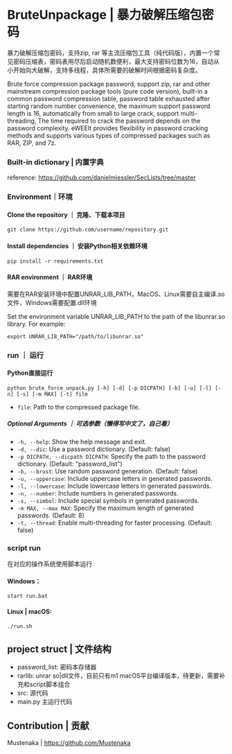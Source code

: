 # BruteUnpackage | 暴力破解压缩包密码

暴力破解压缩包密码，支持zip, rar 等主流压缩包工具（纯代码版），内置一个常见密码压缩表，密码表用尽后启动随机数便利，最大支持密码位数为16，自动从小开始向大破解，支持多线程，具体所需要的破解时间根据密码复杂度。

Brute force compression package password, support zip, rar and other mainstream compression package tools (pure code version), built-in a common password compression table, password table exhausted after starting random number convenience, the maximum support password length is 16, automatically from small to large crack, support multi-threading, The time required to crack the password depends on the password complexity. eWEEIt provides flexibility in password cracking methods and supports various types of compressed packages such as RAR, ZIP, and 7z.

### Built-in dictionary |  内置字典

reference: https://github.com/danielmiessler/SecLists/tree/master

### Environment｜环境

#### Clone the repository ｜ 克隆、下载本项目
```
git clone https://github.com/username/repository.git
```

#### Install dependencies ｜ 安装Python相关依赖环境

```
pip install -r requirements.txt
```

#### RAR environment ｜ RAR环境

需要在RAR安装环境中配置UNRAR_LIB_PATH，MacOS、Linux需要自主编译.so文件，Windows需要配置.dll环境

Set the environment variable UNRAR_LIB_PATH to the path of the libunrar.so library. For example:

```
export UNRAR_LIB_PATH="/path/to/libunrar.so"
```

### run ｜ 运行

#### Python直接运行

```
python brute_force_unpack.py [-h] [-d] [-p DICPATH] [-b] [-u] [-l] [-n] [-s] [-m MAX] [-t] file
```

- `file`: Path to the compressed package file.

##### Optional Arguments ｜ 可选参数（懒得写中文了，自己看）

- `-h, --help`: Show the help message and exit.
- `-d, --dic`: Use a password dictionary. (Default: false)
- `-p DICPATH, --dicpath DICPATH`: Specify the path to the password dictionary. (Default: "password_list")
- `-b, --brust`: Use random password generation. (Default: false)
- `-u, --uppercase`: Include uppercase letters in generated passwords.
- `-l, --lowercase`: Include lowercase letters in generated passwords.
- `-n, --number`: Include numbers in generated passwords.
- `-s, --simbol`: Include special symbols in generated passwords.
- `-m MAX, --max MAX`: Specify the maximum length of generated passwords. (Default: 8)
- `-t, --thread`: Enable multi-threading for faster processing. (Default: false)

### script run

在对应的操作系统使用脚本运行

#### Windows：

```
start run.bat
```

#### Linux | macOS:

```
./run.sh
```

## project struct | 文件结构

- password_list: 密码本存储器
- rarlib: unrar so|dll文件，目前只有m1 macOS平台编译版本，待更新，需要补充和script脚本组合
- src: 源代码
- main.py 主运行代码

## Contribution | 贡献

Mustenaka | https://github.com/Mustenaka